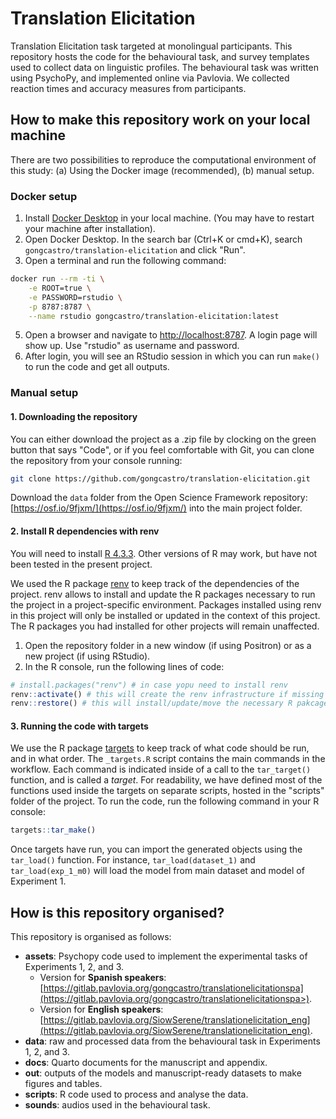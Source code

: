
# Translation Elicitation

Translation Elicitation task targeted at monolingual participants. This repository hosts the code for the behavioural task, and survey templates used to collect data on linguistic profiles. The behavioural task was written using PsychoPy, and implemented online via Pavlovia. We collected reaction times and accuracy measures from participants.

## How to make this repository work on your local machine

There are two possibilities to reproduce the computational environment of this study: (a) Using the Docker image (recommended), (b) manual setup.

### Docker setup

1) Install [Docker Desktop](https://www.docker.com/) in your local machine. (You may have to restart your machine after installation).
2) Open Docker Desktop. In the search bar (Ctrl+K or cmd+K), search `gongcastro/translation-elicitation` and click "Run".
4) Open a terminal and run the following command:

```bash
docker run --rm -ti \
    -e ROOT=true \
    -e PASSWORD=rstudio \
    -p 8787:8787 \
    --name rstudio gongcastro/translation-elicitation:latest
```
5) Open a browser and navigate to [http://localhost:8787](http://localhost:8787). A login page will show up. Use "rstudio" as username and password.
6) After login, you will see an RStudio session in which you can run `make()` to run the code and get all outputs.

### Manual setup

#### 1. Downloading the repository

You can either download the project as a .zip file by clocking on the green button that says "Code", or if you feel comfortable with Git, you can clone the repository from your console running:

``` bash
git clone https://github.com/gongcastro/translation-elicitation.git
```

Download the `data` folder from the Open Science Framework repository: [https://osf.io/9fjxm/](https://osf.io/9fjxm/) into the main project folder.

#### 2. Install R dependencies with renv

You will need to install [R 4.3.3](https://cran.r-project.org/bin/windows/base/old/4.3.3/). Other versions of R may work, but have not been tested in the present project.

We used the R package [renv](https://rstudio.github.io/renv/articles/renv.html) to keep track of the dependencies of the project. renv allows to install and update the R packages necessary to run the project in a project-specific environment. Packages installed using renv in this project will only be installed or updated in the context of this project. The R packages you had installed for other projects will remain unaffected.

1. Open the repository folder in a new window (if using Positron) or as a new project (if using RStudio).
2. In the R console, run the following lines of code:

``` r
# install.packages("renv") # in case yopu need to install renv
renv::activate() # this will create the renv infrastructure if missing
renv::restore() # this will install/update/move the necessary R pakcages into this project
```

#### 3. Running the code with targets

We use the R package [targets](https://books.ropensci.org/targets/) to keep track of what code should be run, and in what order. The `_targets.R` script contains the main commands in the workflow. Each command is indicated inside of a call to the `tar_target()` function, and is called a *target*. For readability, we have defined most of the functions used inside the targets on separate scripts, hosted in the "scripts" folder of the project. To run the code, run the following command in your R console:

```r
targets::tar_make()
```

Once targets have run, you can import the generated objects using the `tar_load()` function. For instance, `tar_load(dataset_1)` and `tar_load(exp_1_m0)` will load the model from main dataset and model of Experiment 1. 


## How is this repository organised?

This repository is organised as follows:

- **assets**: Psychopy code used to implement the experimental tasks of Experiments 1, 2, and 3.
    + Version for **Spanish speakers**: [https://gitlab.pavlovia.org/gongcastro/translationelicitationspa](https://gitlab.pavlovia.org/gongcastro/translationelicitationspa>).
    + Version for **English speakers**: [https://gitlab.pavlovia.org/SiowSerene/translationelicitation_eng](https://gitlab.pavlovia.org/SiowSerene/translationelicitation_eng).
- **data**: raw and processed data from the behavioural task in Experiments 1, 2, and 3.
- **docs**: Quarto documents for the manuscript and appendix.
- **out**: outputs of the models and manuscript-ready datasets to make figures and tables.
- **scripts**: R code used to process and analyse the data.
- **sounds**: audios used in the behavioural task.


